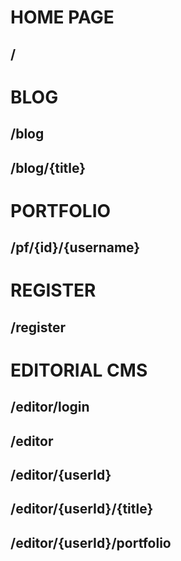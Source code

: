 # HOME PAGE
## /

# BLOG
## /blog
## /blog/{title}

# PORTFOLIO
## /pf/{id}/{username}

# REGISTER
## /register

# EDITORIAL CMS
## /editor/login
## /editor
## /editor/{userId}
## /editor/{userId}/{title}
## /editor/{userId}/portfolio